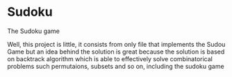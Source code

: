 # Sudoku
The Sudoku game

Well, this project is little, it consists from only file that implements the Sudou Game
but an idea behind the solution is great because the solution is based on backtrack algorithm
which is able to effectively solve combinatorical problems such permutaions, subsets and so on,
including the sudoku game
